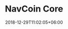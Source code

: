 ---
title: "NavCoin Core"
date: 2018-12-29T11:02:05+06:00
icon: "fas fa-desktop"
description: "NavCoin Core is the software for running a full node."
type : "pages"
---